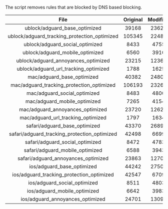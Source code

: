The script removes rules that are blocked by DNS based blocking.


| File | Original | Modified |
|:----:|:-----:|:-----:|
| ublock/adguard_base_optimized | 39168 | 23621 |
| ublock/adguard_tracking_protection_optimized | 105345 | 22484 |
| ublock/adguard_social_optimized | 8433 | 4755 |
| ublock/adguard_mobile_optimized | 6560 | 3910 |
| ublock/adguard_annoyances_optimized | 23215 | 12362 |
| ublock/adguard_url_tracking_optimized | 1788 | 1625 |
| mac/adguard_base_optimized | 40382 | 24804 |
| mac/adguard_tracking_protection_optimized | 106193 | 23261 |
| mac/adguard_social_optimized | 8483 | 4800 |
| mac/adguard_mobile_optimized | 7265 | 4154 |
| mac/adguard_annoyances_optimized | 23720 | 12624 |
| mac/adguard_url_tracking_optimized | 1797 | 1634 |
| safari/adguard_base_optimized | 43370 | 26898 |
| safari/adguard_tracking_protection_optimized | 42498 | 6699 |
| safari/adguard_social_optimized | 8472 | 4783 |
| safari/adguard_mobile_optimized | 6588 | 3943 |
| safari/adguard_annoyances_optimized | 23863 | 12709 |
| ios/adguard_base_optimized | 44242 | 27503 |
| ios/adguard_tracking_protection_optimized | 42547 | 6709 |
| ios/adguard_social_optimized | 8511 | 4803 |
| ios/adguard_mobile_optimized | 6642 | 3983 |
| ios/adguard_annoyances_optimized | 24701 | 13097 |